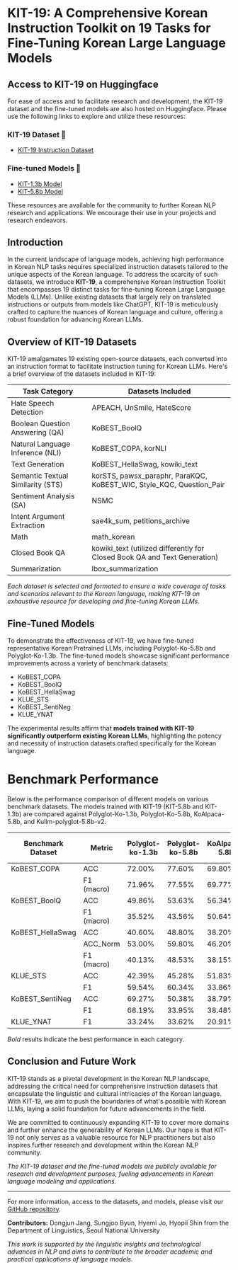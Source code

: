 # KIT-19: A Comprehensive Korean Instruction Toolkit on 19 Tasks for Fine-Tuning Korean Large Language Models

## Access to KIT-19 on Huggingface

For ease of access and to facilitate research and development, the KIT-19 dataset and the fine-tuned models are also hosted on Huggingface. Please use the following links to explore and utilize these resources:

### KIT-19 Dataset 🤗
- [KIT-19 Instruction Dataset](https://huggingface.co/datasets/snunlp/KIT-19-ToolKit-100000)

### Fine-tuned Models 🤗
- [KIT-1.3b Model](https://huggingface.co/snunlp/KIT-1.3b)
- [KIT-5.8b Model](https://huggingface.co/snunlp/KIT-5.8b)

These resources are available for the community to further Korean NLP research and applications. We encourage their use in your projects and research endeavors.

## Introduction

In the current landscape of language models, achieving high performance in Korean NLP tasks requires specialized instruction datasets tailored to the unique aspects of the Korean language. To address the scarcity of such datasets, we introduce **KIT-19**, a comprehensive Korean Instruction Toolkit that encompasses 19 distinct tasks for fine-tuning Korean Large Language Models (LLMs). Unlike existing datasets that largely rely on translated instructions or outputs from models like ChatGPT, KIT-19 is meticulously crafted to capture the nuances of Korean language and culture, offering a robust foundation for advancing Korean LLMs.

## Overview of KIT-19 Datasets

KIT-19 amalgamates 19 existing open-source datasets, each converted into an instruction format to facilitate instruction tuning for Korean LLMs. Here's a brief overview of the datasets included in KIT-19:

| Task Category                         | Datasets Included                                                                                        |
|---------------------------------------|----------------------------------------------------------------------------------------------------------|
| Hate Speech Detection                 | APEACH, UnSmile, HateScore                                                                               |
| Boolean Question Answering (QA)       | KoBEST\_BoolQ                                                                                            |
| Natural Language Inference (NLI)      | KoBEST\_COPA, korNLI                                                                                     |
| Text Generation                       | KoBEST\_HellaSwag, kowiki\_text                                                                          |
| Semantic Textual Similarity (STS)     | korSTS, pawsx\_paraphr, ParaKQC, KoBEST\_WIC, Style\_KQC, Question\_Pair                                 |
| Sentiment Analysis (SA)               | NSMC                                                                                                     |
| Intent Argument Extraction            | sae4k\_sum, petitions\_archive                                                                           |
| Math                                  | math\_korean                                                                                             |
| Closed Book QA                        | kowiki\_text (utilized differently for Closed Book QA and Text Generation)                              |
| Summarization                         | lbox\_summarization                                                                                      |

_Each dataset is selected and formated to ensure a wide coverage of tasks and scenarios relevant to the Korean language, making KIT-19 an exhaustive resource for developing and fine-tuning Korean LLMs._

## Fine-Tuned Models

To demonstrate the effectiveness of KIT-19, we have fine-tuned representative Korean Pretrained LLMs, including Polyglot-Ko-5.8b and Polyglot-Ko-1.3b. The fine-tuned models showcase significant performance improvements across a variety of benchmark datasets:

- KoBEST\_COPA
- KoBEST\_BoolQ
- KoBEST\_HellaSwag
- KLUE\_STS
- KoBEST\_SentiNeg
- KLUE\_YNAT

The experimental results affirm that **models trained with KIT-19 significantly outperform existing Korean LLMs**, highlighting the potency and necessity of instruction datasets crafted specifically for the Korean language.

# Benchmark Performance

Below is the performance comparison of different models on various benchmark datasets. The models trained with KIT-19 (KIT-5.8b and KIT-1.3b) are compared against Polyglot-Ko-1.3b, Polyglot-Ko-5.8b, KoAlpaca-5.8b, and Kullm-polyglot-5.8b-v2.

| Benchmark Dataset        | Metric      | Polyglot-ko-1.3b | Polyglot-ko-5.8b | KoAlpaca-5.8B | kullm-polyglot-5.8b-v2 | KIT-5.8b       | KIT-1.3b       |
|--------------------------|-------------|------------------|------------------|---------------|------------------------|----------------|----------------|
| KoBEST\_COPA             | ACC         | 72.00%           | 77.60%           | 69.80%        | 76.60%                 | **91.60%**     | 83.80%         |
|                          | F1 (macro)  | 71.96%           | 77.55%           | 69.77%        | 76.53%                 | **91.59%**     | 83.78%         |
| KoBEST\_BoolQ            | ACC         | 49.86%           | 53.63%           | 56.34%        | 50.28%                 | **66.24%**     | 50.71%         |
|                          | F1 (macro)  | 35.52%           | 43.56%           | 50.64%        | 33.71%                 | **66.14%**     | 34.78%         |
| KoBEST\_HellaSwag        | ACC         | 40.60%           | 48.80%           | 38.20%        | 44.40%                 | **97.60%**     | 81.60%         |
|                          | ACC\_Norm   | 53.00%           | 59.80%           | 46.20%        | 55.20%                 | **98.20%**     | 89.80%         |
|                          | F1 (macro)  | 40.13%           | 48.53%           | 38.15%        | 44.25%                 | **97.61%**     | 81.49%         |
| KLUE\_STS                | ACC         | 42.39%           | 45.28%           | 51.83%        | 42.39%                 | **65.51%**     | 42.20%         |
|                          | F1          | 59.54%           | 60.34%           | 33.86%        | 59.54%                 | **69.71%**     | 56.52%         |
| KoBEST\_SentiNeg         | ACC         | 69.27%           | 50.38%           | 38.79%        | 50.38%                 | 71.54%         | **80.86%**     |
|                          | F1          | 68.19%           | 33.95%           | 38.48%        | 33.50%                 | 68.98%         | **80.86%**     |
| KLUE\_YNAT               | F1          | 33.24%           | 33.62%           | 20.91%        | 32.20%                 | 28.15%         | **38.34%**     |

*Bold* results indicate the best performance in each category.

## Conclusion and Future Work

KIT-19 stands as a pivotal development in the Korean NLP landscape, addressing the critical need for comprehensive instruction datasets that encapsulate the linguistic and cultural intricacies of the Korean language. With KIT-19, we aim to push the boundaries of what's possible with Korean LLMs, laying a solid foundation for future advancements in the field.

We are committed to continuously expanding KIT-19 to cover more domains and further enhance the generability of Korean LLMs. Our hope is that KIT-19 not only serves as a valuable resource for NLP practitioners but also inspires further research and development within the Korean NLP community.

_The KIT-19 dataset and the fine-tuned models are publicly available for research and development purposes, fueling advancements in Korean language modeling and applications._

---

For more information, access to the datasets, and models, please visit our [GitHub repository](https://github.com/snunlp/kit-19).

**Contributors:** Dongjun Jang, Sungjoo Byun, Hyemi Jo, Hyopil Shin from the Department of Linguistics, Seoul National University

_This work is supported by the linguistic insights and technological advances in NLP and aims to contribute to the broader academic and practical applications of language models._
